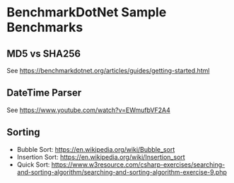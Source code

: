 # BenchmarkDotNet Sample Benchmarks

## MD5 vs SHA256
See https://benchmarkdotnet.org/articles/guides/getting-started.html

## DateTime Parser
See https://www.youtube.com/watch?v=EWmufbVF2A4

## Sorting
 - Bubble Sort: https://en.wikipedia.org/wiki/Bubble_sort
 - Insertion Sort: https://en.wikipedia.org/wiki/Insertion_sort
 - Quick Sort: https://www.w3resource.com/csharp-exercises/searching-and-sorting-algorithm/searching-and-sorting-algorithm-exercise-9.php